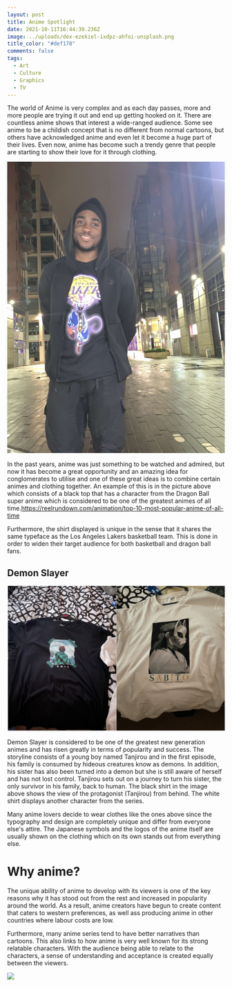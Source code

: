```yaml
---
layout: post
title: Anime Spotlight
date: 2021-10-11T16:44:39.236Z
image: ../uploads/dex-ezekiel-ixdpz-ahfoi-unsplash.png
title_color: "#def178"
comments: false
tags:
  - Art
  - Culture
  - Graphics
  - TV
---
```

The world of Anime is very complex and as each day passes, more and more people are trying it out and end up getting hooked on it. There are countless anime shows that interest a wide-ranged audience. Some see anime to be a childish concept that is no different from normal cartoons, but others have acknowledged anime and even let it become a huge part of their lives.  Even now, anime has become such a trendy genre that people are starting to show their love for it through clothing.

![](../uploads/thumbnail_image0.png "Dragon ball super shirt")

In the past years, anime was just something to be watched and admired, but now it has become a great opportunity and an amazing idea for conglomerates to utilise and one of these great ideas is to combine certain animes and clothing together. An example of this is in the picture above which consists of a black top that has a character from the Dragon Ball super anime which is considered to be one of the greatest animes of all time.<https://reelrundown.com/animation/top-10-most-popular-anime-of-all-time>

Furthermore, the shirt displayed is unique in the sense that it shares the same typeface as the Los Angeles Lakers basketball team. This is done in order to widen their target audience for both basketball and dragon ball fans.

## Demon Slayer

![](../uploads/screenshot-2021-10-11-at-18.57.11.png)

Demon Slayer is considered to be one of the greatest new generation animes and has risen greatly in terms of popularity and success. The storyline consists of a young boy named Tanjirou and in the first episode, his family is consumed by hideous creatures know as demons. In addition, his sister has also been turned into a demon but she is still aware of herself and has not lost control. Tanjirou sets out on a journey to turn his sister, the only survivor in his family, back to human. The black shirt in the image above shows the view of the protagonist (Tanjirou) from behind. The white shirt displays another character from the series.

Many anime lovers decide to wear clothes like the ones above since the typography and design are completely unique and differ from everyone else's attire. The Japanese symbols and the logos of the anime itself are usually shown on the clothing which on its own stands out from everything else.

# Why anime?

The unique ability of anime to develop with its viewers is one of the key reasons why it has stood out from the rest and increased in popularity around the world. As a result, anime creators have begun to create content that caters to western preferences, as well ass producing anime in other countries where labour costs are low.

Furthermore, many anime series tend to have better narratives than cartoons. This also links to how anime is very well known for its strong relatable characters. With the audience being able to relate to the characters, a sense of understanding and acceptance is created equally between the viewers.

![](../uploads/img_6264.png)